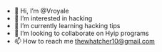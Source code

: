 - 👋 Hi, I’m @Vroyale
- 👀 I’m interested in hacking
- 🌱 I’m currently learning hacking tips
- 💞️ I’m looking to collaborate on Hyip programs
- 📫 How to reach me thewhatcher10@gmail.com

<!---
Vroyale/Vroyale is a ✨ special ✨ repository because its `README.md` (this file) appears on your GitHub profile.
You can click the Preview link to take a look at your changes.
--->

